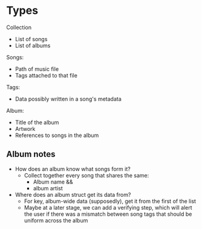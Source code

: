 # Types

Collection
  - List of songs
  - List of albums

Songs:
  - Path of music file
  - Tags attached to that file

Tags:
  - Data possibly written in a song's metadata

Album:
  - Title of the album
  - Artwork
  - References to songs in the album

## Album notes

- How does an album know what songs form it?
  - Collect together every song that shares the same:
    - Album name &&
    - album artist
- Where does an album struct get its data from?
  - For key, album-wide data (supposedly), get it from the first of the list
  - Maybe at a later stage, we can add a verifying step, which will alert the
    user if there was a mismatch between song tags that should be uniform across
    the album